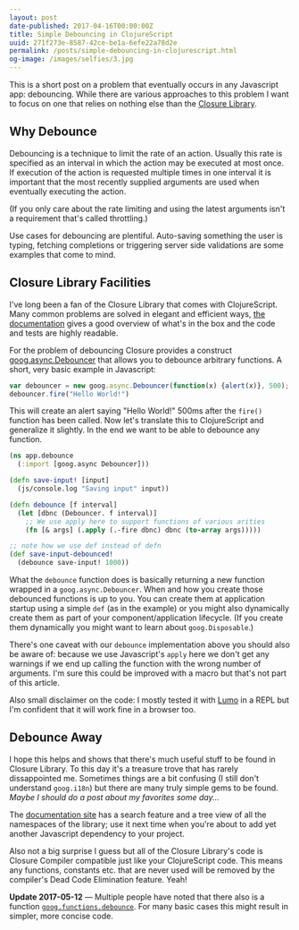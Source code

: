 ```yaml
---
layout: post
date-published: 2017-04-16T00:00:00Z
title: Simple Debouncing in ClojureScript
uuid: 271f273e-8587-42ce-be1a-6efe22a78d2e
permalink: /posts/simple-debouncing-in-clojurescript.html
og-image: /images/selfies/3.jpg
---
```


This is a short post on a problem that eventually occurs in any
Javascript app: debouncing. While there are various approaches to
this problem I want to focus on one that relies on nothing else than
the [Closure Library](https://developers.google.com/closure/library/).

## Why Debounce

Debouncing is a technique to limit the rate of an action. Usually this
rate is specified as an interval in which the action may be executed
at most once. If execution of the action is requested multiple times
in one interval it is important that the most recently supplied
arguments are used when eventually executing the action.

(If you only care about the rate limiting and using the latest
arguments isn't a requirement that's called throttling.)

Use cases for debouncing are plentiful. Auto-saving something the user
is typing, fetching completions or triggering server side validations
are some examples that come to mind.

## Closure Library Facilities

I've long been a fan of the Closure Library that comes with
ClojureScript.  Many common problems are solved in elegant and
efficient
ways, [the documentation](https://google.github.io/closure-library/)
gives a good overview of what's in the box and the code and tests are
highly readable.

For the problem of debouncing Closure provides a construct [goog.async.Debouncer](https://google.github.io/closure-library/api/goog.async.Debouncer.html)
that allows you to debounce arbitrary functions. A short, very basic example in Javascript:

```js
var debouncer = new goog.async.Debouncer(function(x) {alert(x)}, 500);
debouncer.fire("Hello World!")
```

This will create an alert saying "Hello World!" 500ms after the
`fire()` function has been called. Now let's translate this to
ClojureScript and generalize it slightly. In the end we want to be
able to debounce any function.

```clojure
(ns app.debounce
  (:import [goog.async Debouncer]))

(defn save-input! [input]
  (js/console.log "Saving input" input))

(defn debounce [f interval]
  (let [dbnc (Debouncer. f interval)]
    ;; We use apply here to support functions of various arities
    (fn [& args] (.apply (.-fire dbnc) dbnc (to-array args)))))

;; note how we use def instead of defn
(def save-input-debounced!
  (debounce save-input! 1000))
```

What the `debounce` function does is basically returning a new
function wrapped in a `goog.async.Debouncer`. When and how you create
those debounced functions is up to you. You can create them at
application startup using a simple `def` (as in the example) or you
might also dynamically create them as part of your
component/application lifecycle. (If you create them dynamically you
might want to learn about `goog.Disposable`.)

There's one caveat with our `debounce` implementation above you should
also be aware of: because we use Javascript's `apply` here we don't
get any warnings if we end up calling the function with the wrong
number of arguments. I'm sure this could be improved with a macro but
that's not part of this article.

Also small disclaimer on the code: I mostly tested it
with [Lumo](https://github.com/anmonteiro/lumo) in a REPL but I'm
confident that it will work fine in a browser too.

## Debounce Away

I hope this helps and shows that there's much useful stuff to be found
in Closure Library. To this day it's a treasure trove that has rarely
dissappointed me. Sometimes things are a bit confusing (I still don't
understand `goog.i18n`) but there are many truly simple gems to be
found. *Maybe I should do a post about my favorites some day...*

The [documentation site](https://google.github.io/closure-library) has
a search feature and a tree view of all the namespaces of the library;
use it next time when you're about to add yet another Javascript
dependency to your project.

Also not a big surprise I guess but all of the Closure Library's code
is Closure Compiler compatible just like your ClojureScript code. This
means any functions, constants etc. that are never used will be
removed by the compiler's Dead Code Elimination feature. Yeah!

**Update 2017-05-12** — Multiple people have noted that there also
is a function [`goog.functions.debounce`](https://google.github.io/closure-library/api/goog.functions.html#debounce). For many basic cases this
might result in simpler, more concise code.
